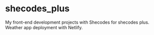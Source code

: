 # shecodes_plus
My front-end development projects with Shecodes for shecodes plus.
Weather app deployment with Netlify.
